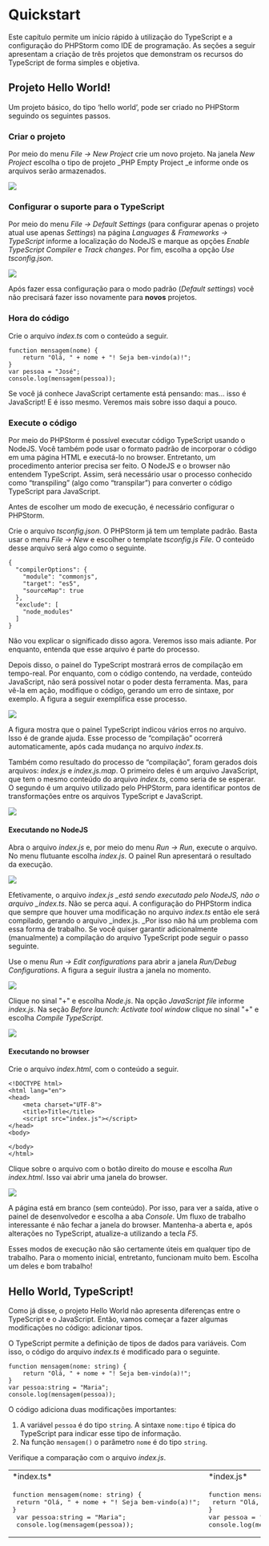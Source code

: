 # Quickstart

Este capítulo permite um início rápido à utilização do TypeScript e a configuração do PHPStorm como IDE de programação. As seções a seguir apresentam a criação de três projetos que demonstram os recursos do TypeScript de forma simples e objetiva.

## Projeto Hello World!

Um projeto básico, do tipo ‘hello world’, pode ser criado no PHPStorm seguindo os seguintes passos.

### Criar o projeto

Por meio do menu _File -&gt; New Project_ crie um novo projeto. Na janela _New Project_ escolha o tipo de projeto \_PHP Empty Project \_e informe onde os arquivos serão armazenados.

![](/typescript/phpstorm-new-project.png)

### **Configurar o suporte para o TypeScript**

Por meio do menu _File -&gt; Default Settings_ \(para configurar apenas o projeto atual use apenas _Settings_\) na página _Languages & Frameworks -&gt; TypeScript_ informe a localização do NodeJS e marque as opções _Enable TypeScript Compiler_ e _Track changes_. Por fim, escolha a opção _Use tsconfig.json_.

![](/typescript/phpstorm-default-settings.png)

Após fazer essa configuração para o modo padrão \(_Default settings_\) você não precisará fazer isso novamente para **novos** projetos.

### Hora do código

Crie o arquivo _index.ts_ com o conteúdo a seguir.

```
function mensagem(nome) {
    return "Olá, " + nome + "! Seja bem-vindo(a)!";
}
var pessoa = "José";
console.log(mensagem(pessoa));
```

Se você já conhece JavaScript certamente está pensando: mas... isso é JavaScript! E é isso mesmo. Veremos mais sobre isso daqui a pouco.

### Execute o código

Por meio do PHPStorm é possível executar código TypeScript usando o NodeJS. Você também pode usar o formato padrão de incorporar o código em uma página HTML e executá-lo no browser. Entretanto, um procedimento anterior precisa ser feito. O NodeJS e o browser não entendem TypeScript. Assim, será necessário usar o processo conhecido como “transpiling” \(algo como “transpilar”\) para converter o código TypeScript para JavaScript.

Antes de escolher um modo de execução, é necessário configurar o PHPStorm.

Crie o arquivo _tsconfig.json_. O PHPStorm já tem um template padrão. Basta usar o menu _File -&gt; New_ e escolher o template _tsconfig.js File_. O conteúdo desse arquivo será algo como o seguinte.

```
{
  "compilerOptions": {
    "module": "commonjs",
    "target": "es5",
    "sourceMap": true
  },
  "exclude": [
    "node_modules"
  ]
}
```

Não vou explicar o significado disso agora. Veremos isso mais adiante. Por enquanto, entenda que esse arquivo é parte do processo.

Depois disso, o painel do TypeScript mostrará erros de compilação em tempo-real. Por enquanto, com o código contendo, na verdade, conteúdo JavaScript, não será possível notar o poder desta ferramenta. Mas, para vê-la em ação, modifique o código, gerando um erro de sintaxe, por exemplo. A figura a seguir exemplifica esse processo.

![](/typescript/phpstorm-typescript-compilador-erros.png)

A figura mostra que o painel TypeScript indicou vários erros no arquivo. Isso é de grande ajuda. Esse processo de “compilação” ocorrerá automaticamente, após cada mudança no arquivo _index.ts_.

Também como resultado do processo de “compilação”, foram gerados dois arquivos: _index.js_ e _index.js.map_. O primeiro deles é um arquivo JavaScript, que tem o mesmo conteúdo do arquivo _index.ts_, como seria de se esperar. O segundo é um arquivo utilizado pelo PHPStorm, para identificar pontos de transformações entre os arquivos TypeScript e JavaScript.

![](/typescript/phpstorm-typescript-transpiling.png)

#### Executando no NodeJS

Abra o arquivo _index.js_ e, por meio do menu _Run -&gt; Run_, execute o arquivo. No menu flutuante escolha _index.js_. O painel Run apresentará o resultado da execução.

![](/typescript/phpstorm-typescript-nodejs-run.png)

Efetivamente, o arquivo _index.js \_está sendo executado pelo NodeJS, não o arquivo \_index.ts_. Não se perca aqui. A configuração do PHPStorm indica que sempre que houver uma modificação no arquivo _index.ts_ então ele será compilado, gerando o arquivo \_index.js. \_Por isso não há um problema com essa forma de trabalho. Se você quiser garantir adicionalmente \(manualmente\) a compilação do arquivo TypeScript pode seguir o passo seguinte.

Use o menu _Run -&gt; Edit configurations_ para abrir a janela _Run\/Debug Configurations_. A figura a seguir ilustra a janela no momento.

![](/typescript/phpstorm-run-configurations.png)

Clique no sinal "+" e escolha _Node.js_. Na opção _JavaScript file_ informe _index.js_. Na seção _Before launch: Activate tool window_ clique no sinal "+" e escolha _Compile TypeScript_.

![](/typescript/phpstorm-run-configurations-2.png)

#### Executando no browser

Crie o arquivo _index.html_, com o conteúdo a seguir.

```
<!DOCTYPE html>
<html lang="en">
<head>
    <meta charset="UTF-8">
    <title>Title</title>
    <script src="index.js"></script>
</head>
<body>

</body>
</html>
```

Clique sobre o arquivo com o botão direito do mouse e escolha _Run index.html_. Isso vai abrir uma janela do browser.

![](/typescript/phpstorm-typescript-browser-run.png)

A página está em branco \(sem conteúdo\). Por isso, para ver a saída, ative o painel de desenvolvedor e escolha a aba _Console_. Um fluxo de trabalho interessante é não fechar a janela do browser. Mantenha-a aberta e, após alterações no TypeScript, atualize-a utilizando a tecla _F5_.

Esses modos de execução não são certamente úteis em qualquer tipo de trabalho. Para o momento inicial, entretanto, funcionam muito bem. Escolha um deles e bom trabalho!

## Hello World, TypeScript!

Como já disse, o projeto Hello World não apresenta diferenças entre o TypeScript e o JavaScript. Então, vamos começar a fazer algumas modificações no código: adicionar tipos.

O TypeScript permite a definição de tipos de dados para variáveis. Com isso, o código do arquivo *index.ts* é modificado para o seguinte.

```
function mensagem(nome: string) {
    return "Olá, " + nome + "! Seja bem-vindo(a)!";
}
var pessoa:string = "Maria";
console.log(mensagem(pessoa));
```
O código adiciona duas modificações importantes:

1. A variável `pessoa` é do tipo `string`. A sintaxe `nome:tipo` é típica do TypeScript para indicar esse tipo de informação.
2. Na função `mensagem()` o parâmetro `nome` é do tipo `string`.

Verifique a comparação com o arquivo _index.js_.

<table>
<tr>
<td>*index.ts*</td>
<td>*index.js*</td>
</tr>
<tr>
<td>
<pre lang="typescript">
function mensagem(nome: string) {
 return "Olá, " + nome + "! Seja bem-vindo(a)!";
}
 var pessoa:string = "Maria";
 console.log(mensagem(pessoa));
</pre>
</td>
<td>
<pre lang="javascript">
function mensagem(nome) {
 return "Olá, " + nome + "! Seja bem-vindo(a)!";
}
var pessoa = "Maria";
console.log(mensagem(pessoa));
</pre>
</td>
</tr>
</table>




